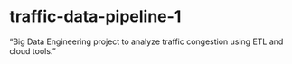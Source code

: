 # traffic-data-pipeline-1
 “Big Data Engineering project to analyze traffic congestion using ETL and cloud tools.”
